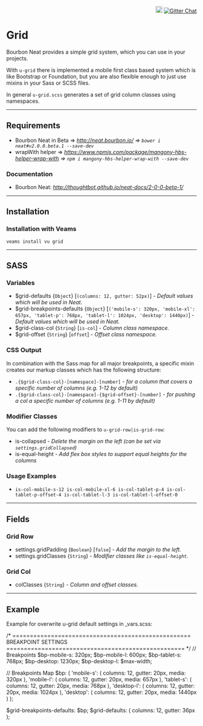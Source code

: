 <p align="right">
    <a href="https://badge.fury.io/js/veams-utility-grid"><img src="https://badge.fury.io/js/veams-utility-grid.svg" alt="npm version" height="18"></a>
    <a href="https://gitter.im/Sebastian-Fitzner/Veams?utm_source=badge&utm_medium=badge&utm_campaign=pr-badge"><img src="https://badges.gitter.im/Sebastian-Fitzner/Veams.svg" alt="Gitter Chat" /></a>
</p>

# Grid

Bourbon Neat provides a simple grid system, which you can use in your projects. 

With `u-grid` there is implemented a mobile first class based system which is like Bootstrap or Foundation, but you are also flexible enough to just use mixins in your Sass or SCSS files. 

In general `u-grid.scss` generates a set of grid column classes using namespaces.

------------

## Requirements
- Bourbon Neat in Beta => _http://neat.bourbon.io/ => `bower i neat#v2.0.0.beta.1 --save-dev`_
- wrapWith helper => _https://www.npmjs.com/package/mangony-hbs-helper-wrap-with => `npm i mangony-hbs-helper-wrap-with --save-dev`_

### Documentation
- Bourbon Neat: _http://thoughtbot.github.io/neat-docs/2-0-0-beta-1/_

------------

## Installation

### Installation with Veams

`veams install vu grid`

------------

## SASS

### Variables 

- $grid-defaults {`Object`} [`(columns: 12, gutter: 52px)`] - _Default values which will be used in Neat._
- $grid-breakpoints-defaults {`Object`} [`('mobile-s': 320px, 'mobile-xl': 657px, 'tablet-p': 768px, 'tablet-l': 1024px, 'desktop': 1440px)`] - _Default values which will be used in Neat._
- $grid-class-col {`String`} [`is-col`] - _Column class namespace._
- $grid-offset {`String`} [`offset`] - _Offset class namespace._

### CSS Output

In combination with the Sass map for all major breakpoints, a specific mixin creates our markup classes which has the following structure: 
- `.{$grid-class-col}-[namespace]-[number]` - _for a column that covers a specific number of columns (e.g. 1-12 by default)_
- `.{$grid-class-col}-[namespace]-{$grid-offset}-[number]` - _for pushing a col a specific number of columns (e.g. 1-11 by default)_

### Modifier Classes

You can add the following modifiers to `u-grid-row|is-grid-row`:
- is-collapsed - _Delete the margin on the left (can be set via `settings.gridCollapsed`)_
- is-equal-height - _Add flex box styles to support equal heights for the columns_

### Usage Examples
- `is-col-mobile-s-12 is-col-mobile-xl-6 is-col-tablet-p-4 is-col-tablet-p-offset-4 is-col-tablet-l-3 is-col-tablet-l-offset-0`

-------------

## Fields

### Grid Row

- settings.gridPadding {`Boolean`} [`false`] - _Add the margin to the left._
- settings.gridClasses {`String`} - _Modifier classes like `is-equal-height`._ 

### Grid Col

- colClasses {`String`} - _Column and offset classes._

-------------

## Example

Example for overwrite u-grid default settings in _vars.scss:

/* ===================================================
BREAKPOINT SETTINGS
=================================================== */
// Breakpoints
$bp-mobile-s: 320px;
$bp-mobile-l: 600px;
$bp-tablet-s: 768px;
$bp-desktop: 1230px;
$bp-desktop-l: $max-width;

// Breakpoints Map
$bp: (
	'mobile-s': (
        columns: 12,
        gutter: 20px,
        media: 320px
    ),
    'mobile-l': (
        columns: 12,
        gutter: 20px,
        media: 657px
    ),
    'tablet-s': (
        columns: 12,
        gutter: 20px,
        media: 768px
    ),
    'desktop-l': (
        columns: 12,
        gutter: 20px,
        media: 1024px
    ),
    'desktop': (
        columns: 12,
        gutter: 20px,
        media: 1440px
    )
);

$grid-breakpoints-defaults: $bp;
$grid-defaults: (
	columns: 12,
	gutter: 36px
);
